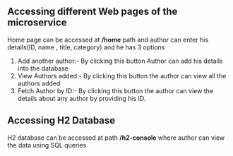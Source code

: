 ## Accessing different Web pages of the microservice
Home page can be accessed at **/home** path and author can enter his details(ID, name ,
title, category) and he has 3 options
1) Add another author:-
    By clicking this button Author can add his details into the database
2) View Authors added:-
    By clicking this button the author can view all the authors added
3) Fetch Author by ID:-
    By clicking this button the author can view the details about any author by providing his ID.

## Accessing H2 Database
H2 database can be accessed at path **/h2-console** where author can view the data using SQL queries
